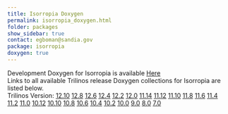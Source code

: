 ```yaml
---
title: Isorropia Doxygen
permalink: isorropia_doxygen.html
folder: packages
show_sidebar: true
contact: egboman@sandia.gov
package: isorropia
doxygen: true
---
```


Development Doxygen for Isorropia is available [Here](http://trilinos.org/docs/dev/packages/isorropia/doc/html/index.html)  
Links to all available Trilinos release Doxygen collections for Isorropia are listed below.  
Trilinos Version: [12.10](http://trilinos.org/docs/r12.10/packages/isorropia/doc/html/index.html) [12.8](http://trilinos.org/docs/r12.8/packages/isorropia/doc/html/index.html) [12.6](http://trilinos.org/docs/r12.6/packages/isorropia/doc/html/index.html) [12.4](http://trilinos.org/docs/r12.4/packages/isorropia/doc/html/index.html) [12.2](http://trilinos.org/docs/r12.2/packages/isorropia/doc/html/index.html) [12.0](http://trilinos.org/docs/r12.0/packages/isorropia/doc/html/index.html) [11.14](http://trilinos.org/docs/r11.14/packages/isorropia/doc/html/index.html) [11.12](http://trilinos.org/docs/r11.12/packages/isorropia/doc/html/index.html) [11.10](http://trilinos.org/docs/r11.10/packages/isorropia/doc/html/index.html) [11.8](http://trilinos.org/docs/r11.8/packages/isorropia/doc/html/index.html) [11.6](http://trilinos.org/docs/r11.6/packages/isorropia/doc/html/index.html) [11.4](http://trilinos.org/docs/r11.4/packages/isorropia/doc/html/index.html) [11.2](http://trilinos.org/docs/r11.2/packages/isorropia/doc/html/index.html) [11.0](http://trilinos.org/docs/r11.0/packages/isorropia/doc/html/index.html) [10.12](http://trilinos.org/docs/r10.12/packages/isorropia/doc/html/index.html) [10.10](http://trilinos.org/docs/r10.10/packages/isorropia/doc/html/index.html) [10.8](http://trilinos.org/docs/r10.8/packages/isorropia/doc/html/index.html) [10.6](http://trilinos.org/docs/r10.6/packages/isorropia/doc/html/index.html) [10.4](http://trilinos.org/docs/r10.4/packages/isorropia/doc/html/index.html) [10.2](http://trilinos.org/docs/r10.2/packages/isorropia/doc/html/index.html) [10.0](http://trilinos.org/docs/r10.0/packages/isorropia/doc/html/index.html) [9.0](http://trilinos.org/docs/r9.0/packages/isorropia/doc/html/index.html) [8.0](http://trilinos.org/docs/r8.0/packages/isorropia/doc/html/index.html) [7.0](http://trilinos.org/docs/r7.0/packages/isorropia/doc/html/index.html)
